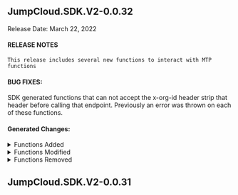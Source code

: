 ## JumpCloud.SDK.V2-0.0.32
Release Date: March 22, 2022
#### RELEASE NOTES
```
This release includes several new functions to interact with MTP functions
```
#### BUG FIXES:
SDK generated functions that can not accept the x-org-id header strip that header before calling that endpoint. Previously an error was thrown on each of these functions.
#### Generated Changes:

<details>
<summary>Functions Added</summary>

* Get-JcSdkAdministratorOrganization.ps1
* Get-JcSdkAdministratorOrganizationLink.ps1
* Get-JcSdkProviderAdministrator.ps1
* Get-JcSdkProviderOrganization.ps1
* Get-JcSdkProvidersInvoice.ps1
* New-JcSdkAdministratorOrganization.ps1
* New-JcSdkProviderAdministrator.ps1
* Remove-JcSdkAdministratorOrganization.ps1
* Remove-JcSdkProviderAdministrator.ps1

</details>

<details>
<summary>Functions Modified</summary>

* Get-JcSdkBulkUserState.ps1
* Get-JcSdkSystemInsightApp.ps1
* Get-JcSdkSystemInsightProgram.ps1
* New-JcSdkBulkUser.ps1
* Set-JcSdkAppleMdm.ps1
* Update-JcSdkBulkUser.ps1

</details>

<details>
<summary>Functions Removed</summary>

No changes
</details>

## JumpCloud.SDK.V2-0.0.31
